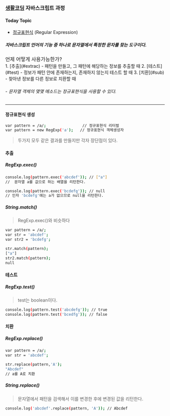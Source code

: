 ### [생활코딩](https://opentutorials.org/course/1)  자바스크립트 과정

#### Today Topic
- [정규표현식](https://opentutorials.org/course/743/6580) (Regular Expression)

##### 자바스크립트 언어의 기능 중 하나로 문자열에서 특정한 문자를 찾는 도구이다.
<div style="font-size: 16px; margin-top: 10px;">언제 어떻게 사용가능한가?</div>
1. [추출](#extrac) - 패턴을 만들고, 그 패턴에 해당하는 정보를 추출할 때
2. [테스트](#test) - 정보가 패턴 안에 존재하는지, 존재하지 않는지 테스트 할 때
3. [치환](#sub) - 찾아낸 정보를 다른 정보로 치환할 때

###### - 문자열 객체의 몇몇 메소드는 정규표현식을 사용할 수 있다.

***

#### 정규표현식 생성
``` bash
var pattern = /a/;                // 정규표현식 리터럴
var pattern = new RegExp('a');   // 정규표현식 객체생성자
```
>두가지 모두 같은 결과를 만들지만 각자 장단점이 있다.

#### <a id="extrac">추출</a>
##### RegExp.exec()

``` bash
console.log(pattern.exec('abcdef')); // ["a"]
//  문자열 a를 값으로 하는 배열을 리턴한다.
```
``` bash
console.log(pattern.exec('bcdefg')); // null
// 인자 'bcdefg'에는 a가 없으므로 null을 리턴한다.
```

##### String.match()
>RegExp.exec()와 비슷하다

``` bash
var pattern = /a/;
var str = 'abcdef';
var str2 = 'bcdefg';

str.match(pattern);
["a"]
str2.match(pattern);
null
```

#### <a id="test">테스트</a>
##### RegExp.test()
>test는 boolean이다.

``` bash
console.log(pattern.test('abcdefg')); // true
console.log(pattern.test('bcedfg')); // false
```
#### <a id="sub">치환</a>
##### RegExp.replace()
``` bash
var pattern = /a/;
var str = 'abcdef';

str.replace(pattern,'A');
"Abcdef"
// a를 A로 치환
```
##### String.replace()
> 문자열에서 패턴을 검색해서 이를 변경한 후에 변경된 값을 리턴한다.

``` bash
console.log('abcdef'.replace(pattern, 'A')); // Abcdef
```
